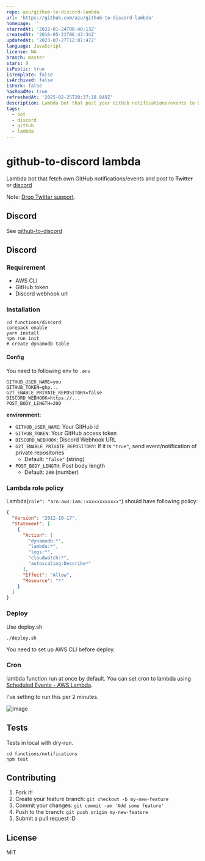 ```yaml
---
repo: azu/github-to-discord-lambda
url: 'https://github.com/azu/github-to-discord-lambda'
homepage: ''
starredAt: '2022-01-24T06:40:13Z'
createdAt: '2016-05-21T06:43:34Z'
updatedAt: '2023-07-27T12:07:47Z'
language: JavaScript
license: NA
branch: master
stars: 9
isPublic: true
isTemplate: false
isArchived: false
isFork: false
hasReadMe: true
refreshedAt: '2025-02-25T20:37:18.849Z'
description: Lambda bot that post your GitHub notifications/events to Discord
tags:
  - bot
  - discord
  - github
  - lambda
---
```


# github-to-discord lambda

Lambda bot that fetch own GitHub notifications/events and post to ~~Twitter~~ or [discord](https://github.com/azu/github-to-twitter-lambda/tree/master/functions/discord)

Note: [Drop Twitter support](https://github.com/azu/github-to-twitter-lambda/commit/b3fe3ab0b35fe860f4f3eaedace48e5ec336d9aa).

## Discord

See [github-to-discord](https://github.com/azu/github-to-twitter-lambda/tree/master/functions/discord)

## Discord

### Requirement

- AWS CLI
- GitHub token
- Discord webhook url

### Installation

    cd functions/discord
    corepack enable
    yarn install
    npm run init
    # create dynamodb table

#### Config

You need to following env to `.env`

```env
GITHUB_USER_NAME=you
GITHUB_TOKEN=ghp...
G2T_ENABLE_PRIVATE_REPOSITORY=false
DISCORD_WEBHOOK=https://...
POST_BODY_LENGTH=200
```

**environment**:

- `GITHUB_USER_NAME`: Your GitHub id
- `GITHUB_TOKEN`: Your GitHub access token
- `DISCORD_WEBHOOK`: Discord Webhook URL
- `G2T_ENABLE_PRIVATE_REPOSITORY`: If it is `"true"`, send event/notification of private repositories
    - Default: `"false"` (string)
- `POST_BODY_LENGTH`: Post body length
    - Default: `200` (number)
### Lambda role policy

Lambda(`role": "arn:aws:iam::xxxxxxxxxxxx"`) should have following policy:

```json
{
  "Version": "2012-10-17",
  "Statement": [
    {
      "Action": [
        "dynamodb:*",
        "lambda:*",
        "logs:*",
        "cloudwatch:*",
        "autoscaling:Describe*"
      ],
      "Effect": "Allow",
      "Resource": "*"
    }
  ]
}
```

### Deploy

Use deploy.sh

    ./deploy.sh

You need to set up AWS CLI before deploy.

### Cron

lambda function run at once by default.
You can set cron to lambda using [Scheduled Events - AWS Lambda](https://docs.aws.amazon.com/lambda/latest/dg/with-scheduled-events.html "Using AWS Lambda with Scheduled Events - AWS Lambda").

I've setting to run this per 2 minutes.

![image](https://monosnap.com/file/lhJghW8bwKJmTZ3iDugi4B7eklRn5Z.png)

## Tests

Tests in local with dry-run.

    cd functions/notifications
    npm test

## Contributing

1. Fork it!
2. Create your feature branch: `git checkout -b my-new-feature`
3. Commit your changes: `git commit -am 'Add some feature'`
4. Push to the branch: `git push origin my-new-feature`
5. Submit a pull request :D

## License

MIT

